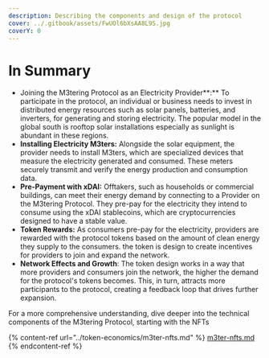 ```yaml
---
description: Describing the components and design of the protocol
cover: ../.gitbook/assets/FwUOl6bXsAA8L9S.jpg
coverY: 0
---
```


# In Summary

* Joining the M3tering Protocol as an Electricity Provider**:** To participate in the protocol, an individual or business needs to invest in distributed energy resources such as solar panels, batteries, and inverters, for generating and storing electricity. The popular model in the global south is rooftop solar installations especially as sunlight is abundant  in these regions.
* **Installing Electricity M3ters:** Alongside the solar equipment, the provider needs to install M3ters, which are specialized devices that measure the electricity generated and consumed. These meters securely transmit and verify the energy production and consumption data.
* **Pre-Payment with xDAI:** Offtakers, such as households or commercial buildings, can meet their energy demand by connecting to a Provider on the M3tering Protocol. They pre-pay for the electricity they intend to consume using the xDAI stablecoins, which are cryptocurrencies designed to have a stable value.
* **Token Rewards:** As consumers pre-pay for the electricity, providers are rewarded with the protocol tokens based on the amount of clean energy they supply to the consumers. the token is design to create incentives for providers to join and expand the network.
* **Network Effects and Growth**: The token design works in a way that more providers and consumers join the network, the higher the demand for the protocol's tokens becomes. This, in turn, attracts more participants to the protocol, creating a feedback loop that drives further expansion.

For a more comprehensive understanding, dive deeper into the technical components of the M3tering Protocol, starting with the NFTs

{% content-ref url="../token-economics/m3ter-nfts.md" %}
[m3ter-nfts.md](../token-economics/m3ter-nfts.md)
{% endcontent-ref %}
